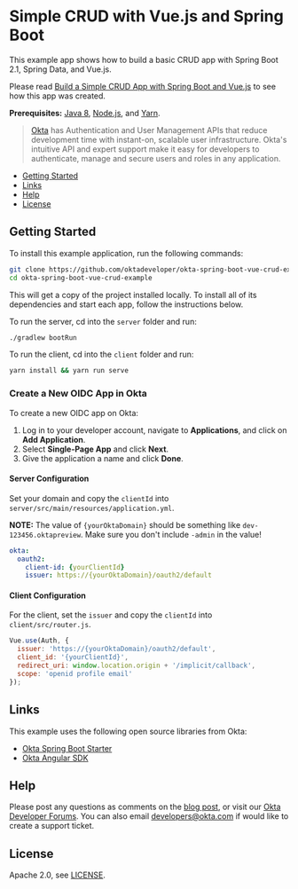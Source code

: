 # Simple CRUD with Vue.js and Spring Boot
 
This example app shows how to build a basic CRUD app with Spring Boot 2.1, Spring Data, and Vue.js.

Please read [Build a Simple CRUD App with Spring Boot and Vue.js](https://developer.okta.com/blog/2018/11/20/build-crud-spring-and-vue) to see how this app was created.

**Prerequisites:** [Java 8](http://www.oracle.com/technetwork/java/javase/downloads/jdk8-downloads-2133151.html), [Node.js](https://nodejs.org/), and [Yarn](https://yarnpkg.com/). 

> [Okta](https://developer.okta.com/) has Authentication and User Management APIs that reduce development time with instant-on, scalable user infrastructure. Okta's intuitive API and expert support make it easy for developers to authenticate, manage and secure users and roles in any application.

* [Getting Started](#getting-started)
* [Links](#links)
* [Help](#help)
* [License](#license)

## Getting Started

To install this example application, run the following commands:

```bash
git clone https://github.com/oktadeveloper/okta-spring-boot-vue-crud-example.git
cd okta-spring-boot-vue-crud-example
```

This will get a copy of the project installed locally. To install all of its dependencies and start each app, follow the instructions below.

To run the server, cd into the `server` folder and run:
 
```bash
./gradlew bootRun
```

To run the client, cd into the `client` folder and run:
 
```bash
yarn install && yarn run serve
```

### Create a New OIDC App in Okta

To create a new OIDC app on Okta:

1. Log in to your developer account, navigate to **Applications**, and click on **Add Application**.
3. Select **Single-Page App** and click **Next**. 
4. Give the application a name and click **Done**.

#### Server Configuration

Set your domain and copy the `clientId` into `server/src/main/resources/application.yml`. 

**NOTE:** The value of `{yourOktaDomain}` should be something like `dev-123456.oktapreview`. Make sure you don't include `-admin` in the value!

```yaml
okta:
  oauth2:
    client-id: {yourClientId}
    issuer: https://{yourOktaDomain}/oauth2/default
```

#### Client Configuration

For the client, set the `issuer` and copy the `clientId` into `client/src/router.js`.

```js
Vue.use(Auth, {  
  issuer: 'https://{yourOktaDomain}/oauth2/default',  
  client_id: '{yourClientId}',  
  redirect_uri: window.location.origin + '/implicit/callback',  
  scope: 'openid profile email'  
});
```

## Links

This example uses the following open source libraries from Okta:

* [Okta Spring Boot Starter](https://github.com/okta/okta-spring-boot)
* [Okta Angular SDK](https://github.com/okta/okta-oidc-js/tree/master/packages/okta-vue)

## Help

Please post any questions as comments on the [blog post](https://developer.okta.com/blog/2018/11/20/build-crud-spring-and-vue), or visit our [Okta Developer Forums](https://devforum.okta.com/). You can also email developers@okta.com if would like to create a support ticket.

## License

Apache 2.0, see [LICENSE](LICENSE).
